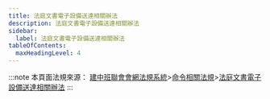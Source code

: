 ```yaml
---
title: 法庭文書電子設備送達相關辦法
description: 法庭文書電子設備送達相關辦法
sidebar:
  label: 法庭文書電子設備送達相關辦法
tableOfContents:
  maxHeadingLevel: 4
---
```


:::note
本頁面法規來源：
[建中班聯會會網法規系統](https://ckhssc.wordpress.com/%e6%b3%95%e8%a6%8f%e7%b3%bb%e7%b5%b1/)\>[命令相關法規](https://ckhssc.wordpress.com/%e6%b3%95%e8%a6%8f%e5%91%bd%e4%bb%a4/)\>[法庭文書電子設備送達相關辦法](None)
:::
